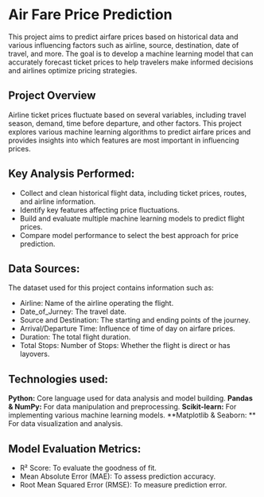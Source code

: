 
# Air Fare Price Prediction

This project aims to predict airfare prices based on historical data and various influencing factors such as airline, source, destination, date of travel, and more. The goal is to develop a machine learning model that can accurately forecast ticket prices to help travelers make informed decisions and airlines optimize pricing strategies.

## Project Overview
Airline ticket prices fluctuate based on several variables, including travel season, demand, time before departure, and other factors. This project explores various machine learning algorithms to predict airfare prices and provides insights into which features are most important in influencing prices.

## Key Analysis Performed:
* Collect and clean historical flight data, including ticket prices, routes, and airline information.
* Identify key features affecting price fluctuations.
* Build and evaluate multiple machine learning models to predict flight prices.
* Compare model performance to select the best approach for price prediction.

## Data Sources:
The dataset used for this project contains information such as:
* Airline: Name of the airline operating the flight.
* Date_of_Jurney: The travel date.
* Source and Destination: The starting and ending points of the journey.
* Arrival/Departure Time: Influence of time of day on airfare prices.
* Duration: The total flight duration.
* Total Stops: Number of Stops: Whether the flight is direct or has layovers.

## Technologies used:
**Python:** Core language used for data analysis and model building.
**Pandas & NumPy:** For data manipulation and preprocessing.
**Scikit-learn:** For implementing various machine learning models.
**Matplotlib & Seaborn: ** For data visualization and analysis.


## Model Evaluation Metrics:
* R² Score: To evaluate the goodness of fit.
* Mean Absolute Error (MAE): To assess prediction accuracy.
* Root Mean Squared Error (RMSE): To measure prediction error.
